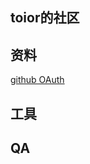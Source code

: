 ## toior的社区

## 资料

[github OAuth](https://developer.github.com/apps/building-oauth-apps/authorizing-oauth-apps/)

## 工具

## QA